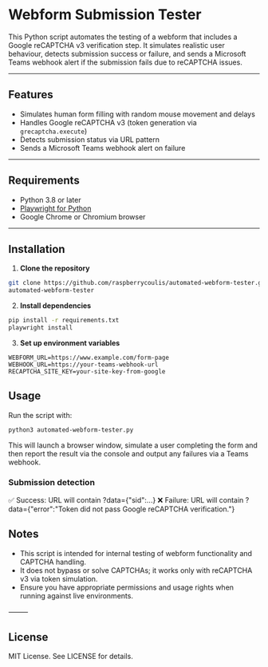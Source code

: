 # Webform Submission Tester

This Python script automates the testing of a webform that includes a Google reCAPTCHA v3 verification step. It simulates realistic user behaviour, detects submission success or failure, and sends a Microsoft Teams webhook alert if the submission fails due to reCAPTCHA issues.

---

## Features

- Simulates human form filling with random mouse movement and delays
- Handles Google reCAPTCHA v3 (token generation via `grecaptcha.execute`)
- Detects submission status via URL pattern
- Sends a Microsoft Teams webhook alert on failure

---

## Requirements

- Python 3.8 or later
- [Playwright for Python](https://playwright.dev/python/docs/intro)
- Google Chrome or Chromium browser

---

## Installation

1. **Clone the repository**

```bash
git clone https://github.com/raspberrycoulis/automated-webform-tester.git
automated-webform-tester
```

2. **Install dependencies**

```bash
pip install -r requirements.txt
playwright install
```

3. **Set up environment variables**

```env
WEBFORM_URL=https://www.example.com/form-page
WEBHOOK_URL=https://your-teams-webhook-url
RECAPTCHA_SITE_KEY=your-site-key-from-google
```

## Usage

Run the script with:

```bash
python3 automated-webform-tester.py
```

This will launch a browser window, simulate a user completing the form and then report the result via the console and output any failures via a Teams webhook.

### Submission detection

✅ Success: URL will contain ?data={"sid":...}
❌ Failure: URL will contain ?data={"error":"Token did not pass Google reCAPTCHA verification."}


## Notes
* This script is intended for internal testing of webform functionality and CAPTCHA handling.
* It does not bypass or solve CAPTCHAs; it works only with reCAPTCHA v3 via token simulation.
* Ensure you have appropriate permissions and usage rights when running against live environments.

⸻

## License

MIT License. See LICENSE for details.

